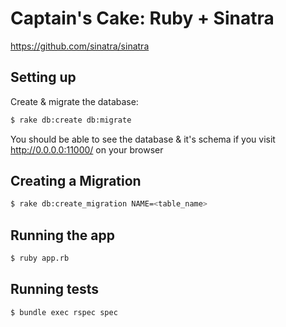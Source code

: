 # Captain's Cake: Ruby + Sinatra

https://github.com/sinatra/sinatra


## Setting up
Create & migrate the database:
```bash
$ rake db:create db:migrate
```

You should be able to see the database & it's schema if you visit http://0.0.0.0:11000/ on your browser

## Creating a Migration
```bash
$ rake db:create_migration NAME=<table_name>
```

## Running the app
```bash
$ ruby app.rb
```

## Running tests
```bash
$ bundle exec rspec spec
```
